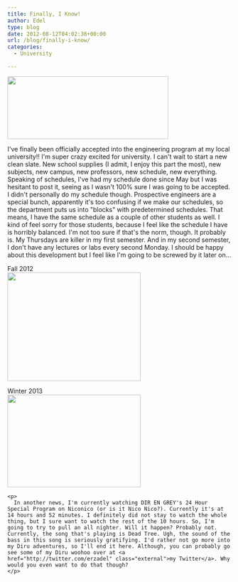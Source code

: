 ```yaml
---
title: Finally, I Know!
author: Edel
type: blog
date: 2012-08-12T04:02:38+00:00
url: /blog/finally-i-know/
categories:
  - University

---
```

<div class="right">
  <img src="http://brokenphrases.info/wp-content/uploads/2012/08/ENGINEERING-YES.png" alt="" title="ENGINEERING YES" width="362" height="141" class="alignnone size-full wp-image-896" />
</div>

I've finally been officially accepted into the engineering program at my local university!! I'm super crazy excited for university. I can't wait to start a new clean slate. New school supplies (I admit, I enjoy this part the most), new subjects, new campus, new professors, new schedule, new everything. Speaking of schedules, I've had my schedule done since May but I was hesitant to post it, seeing as I wasn't 100% sure I was going to be accepted. I didn't personally do my schedule though. Prospective engineers are a special bunch, apparently it's too confusing if we make our schedules, so the department puts us into "blocks" with predetermined schedules. That means, I have the same schedule as a couple of other students as well. I kind of feel sorry for those students, because I feel like the schedule I have is horribly balanced. I'm not too sure if that's the norm, though. It probably is. My Thursdays are killer in my first semester. And in my second semester, I don't have any lectures or labs every second Monday. I should be happy about this development but I feel like I'm going to be screwed by it later on...

<div class="center">
  Fall 2012<br /> <a href="http://brokenphrases.info/wp-content/uploads/2012/08/Fall-2012.png"><img src="http://brokenphrases.info/wp-content/uploads/2012/08/Fall-2012-300x244.png" alt="" title="Fall 2012" width="300" height="244" /></a></p> 
  
  <p>
    Winter 2013<br /> <a href="http://brokenphrases.info/wp-content/uploads/2012/08/Winter-2013.png"><img src="http://brokenphrases.info/wp-content/uploads/2012/08/Winter-2013-300x208.png" alt="" title="Winter 2013" width="300" height="208" /></a> </div> 
    
    <p>
      In another news, I'm currently watching DIR EN GREY's 24 Hour Special Program on Niconico (or is it Nico Nico?). Currently it's at 14 hours and 52 minutes. I definitely did not stay to watch the whole thing, but I sure want to watch the rest of the 10 hours. So, I'm going to try to pull an all nighter. Will it happen? Probably not. Currently, the song that's playing is Dead Tree. Ugh, the sound of the bass in this song is seriously gratifying. I'd rather not go more into my Diru adventures, so I'll end it here. Although, you can probably go see some of my Diru woohoo over at <a href="http://twitter.com/erzadel" class="external">my Twitter</a>. Why would you even want to do that though?
    </p>
    
    
    